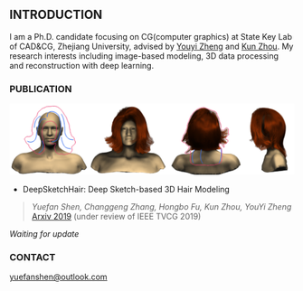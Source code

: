 ## INTRODUCTION

I am a Ph.D. candidate focusing on CG(computer graphics) at State Key Lab of CAD&CG, Zhejiang University, advised by [Youyi Zheng](http://www.youyizheng.net/) and [Kun Zhou](http://kunzhou.net/).
My research interests including image-based modeling, 3D data processing and reconstruction with deep learning.

### PUBLICATION

![](https://github.com/Jhonve/jhonve.github.io/blob/master/Figures/DeepSketchHairTeaser.png)

- DeepSketchHair: Deep Sketch-based 3D Hair Modeling
> *Yuefan Shen, Changgeng Zhang, Hongbo Fu, Kun Zhou, YouYi Zheng*
[Arxiv 2019](https://arxiv.org/abs/1908.07198) (under review of IEEE TVCG 2019)

*Waiting for update*

### CONTACT

yuefanshen@outlook.com

